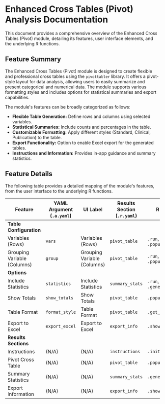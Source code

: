 # Enhanced Cross Tables (Pivot) Analysis Documentation

This document provides a comprehensive overview of the Enhanced Cross Tables (Pivot) module, detailing its features, user interface elements, and the underlying R functions.

## Feature Summary

The Enhanced Cross Tables (Pivot) module is designed to create flexible and professional cross tables using the `pivottabler` library. It offers a pivot-style layout for data analysis, allowing users to easily summarize and present categorical and numerical data. The module supports various formatting styles and includes options for statistical summaries and export capabilities.

The module's features can be broadly categorized as follows:

*   **Flexible Table Generation:** Define rows and columns using selected variables.
*   **Statistical Summaries:** Include counts and percentages in the table.
*   **Customizable Formatting:** Apply different styles (Standard, Clinical, Publication) to the table.
*   **Export Functionality:** Option to enable Excel export for the generated tables.
*   **Instructions and Information:** Provides in-app guidance and summary statistics.

## Feature Details

The following table provides a detailed mapping of the module's features, from the user interface to the underlying R functions.

| Feature                          | YAML Argument (`.a.yaml`)      | UI Label                               | Results Section (`.r.yaml`)         | R Function (`.b.R`)                  |
| -------------------------------- | ------------------------------ | -------------------------------------- | ----------------------------------- | ------------------------------------ |
| **Table Configuration**          |                                |                                        |                                     |                                      |
| Variables (Rows)                 | `vars`                         | Variables (Rows)                       | `pivot_table`                       | `.run`, `.populate_basic_table`      |
| Grouping Variable (Columns)      | `group`                        | Grouping Variable (Columns)            | `pivot_table`                       | `.run`, `.populate_basic_table`      |
| **Options**                      |                                |                                        |                                     |                                      |
| Include Statistics               | `statistics`                   | Include Statistics                     | `summary_stats`                     | `.run`, `.generate_summary_stats`    |
| Show Totals                      | `show_totals`                  | Show Totals                            | `pivot_table`                       | `.populate_basic_table`              |
| Table Format                     | `format_style`                 | Table Format                           | `pivot_table`                       | `.get_table_styling`                 |
| Export to Excel                  | `export_excel`                 | Export to Excel                        | `export_info`                       | `.show_export_info`                  |
| **Results Sections**             |                                |                                        |                                     |                                      |
| Instructions                     | (N/A)                          | (N/A)                                  | `instructions`                      | `.init`                              |
| Pivot Cross Table                | (N/A)                          | (N/A)                                  | `pivot_table`                       | `.populate_basic_table`              |
| Summary Statistics               | (N/A)                          | (N/A)                                  | `summary_stats`                     | `.generate_summary_stats`            |
| Export Information               | (N/A)                          | (N/A)                                  | `export_info`                       | `.show_export_info`                  |
